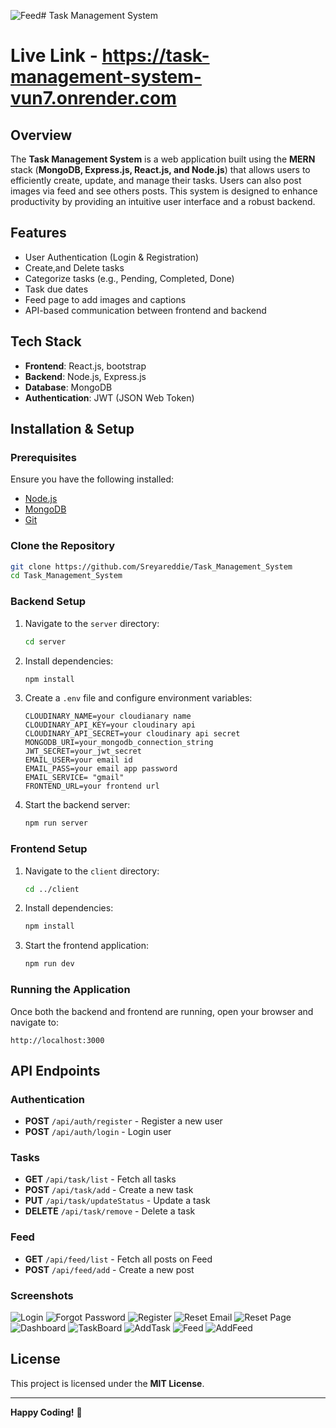 ![Feed](https://github.com/user-attachments/assets/1f857a6a-7661-41d5-94b9-097908cc4b4f)# Task Management System
# Live Link - https://task-management-system-vun7.onrender.com
## Overview
The **Task Management System** is a web application built using the **MERN** stack (**MongoDB, Express.js, React.js, and Node.js**) that allows users to efficiently create, update, and manage their tasks. Users can also post images via feed and see others posts. This system is designed to enhance productivity by providing an intuitive user interface and a robust backend.

## Features
- User Authentication (Login & Registration)
- Create,and Delete tasks
- Categorize tasks (e.g., Pending, Completed, Done)
- Task due dates
- Feed page to add images and captions
- API-based communication between frontend and backend

## Tech Stack
- **Frontend**: React.js, bootstrap
- **Backend**: Node.js, Express.js
- **Database**: MongoDB
- **Authentication**: JWT (JSON Web Token)

## Installation & Setup
### Prerequisites
Ensure you have the following installed:
- [Node.js](https://nodejs.org/)
- [MongoDB](https://www.mongodb.com/)
- [Git](https://git-scm.com/)

### Clone the Repository
```bash
git clone https://github.com/Sreyareddie/Task_Management_System
cd Task_Management_System
```

### Backend Setup
1. Navigate to the `server` directory:
   ```bash
   cd server
   ```
2. Install dependencies:
   ```bash
   npm install
   ```
3. Create a `.env` file and configure environment variables:
   ```plaintext
   CLOUDINARY_NAME=your cloudianary name
   CLOUDINARY_API_KEY=your cloudinary api
   CLOUDINARY_API_SECRET=your cloudinary api secret
   MONGODB_URI=your_mongodb_connection_string
   JWT_SECRET=your_jwt_secret
   EMAIL_USER=your email id
   EMAIL_PASS=your email app password
   EMAIL_SERVICE= "gmail"
   FRONTEND_URL=your frontend url
   ```
4. Start the backend server:
   ```bash
   npm run server
   ```

### Frontend Setup
1. Navigate to the `client` directory:
   ```bash
   cd ../client
   ```
2. Install dependencies:
   ```bash
   npm install
   ```
3. Start the frontend application:
   ```bash
   npm run dev
   ```

### Running the Application
Once both the backend and frontend are running, open your browser and navigate to:
```
http://localhost:3000
```

## API Endpoints
### Authentication
- **POST** `/api/auth/register` - Register a new user
- **POST** `/api/auth/login` - Login user

### Tasks
- **GET** `/api/task/list` - Fetch all tasks
- **POST** `/api/task/add` - Create a new task
- **PUT** `/api/task/updateStatus` - Update a task
- **DELETE** `/api/task/remove` - Delete a task
  
### Feed
- **GET** `/api/feed/list` - Fetch all posts on Feed
- **POST** `/api/feed/add` - Create a new post

### Screenshots
![Login](https://github.com/user-attachments/assets/ad45ebdf-6ede-4115-aa22-d2d1f8e91b8f)
![Forgot Password](https://github.com/user-attachments/assets/0cccb620-e754-4992-ae43-1e15adf34e5f)
![Register](https://github.com/user-attachments/assets/96afb595-24d7-4916-aa45-76164fef2da0)
![Reset Email](https://github.com/user-attachments/assets/f6029e57-4839-4aa9-8603-e10edb90f3b0)
![Reset Page](https://github.com/user-attachments/assets/d6c3348b-c997-4e8e-8c66-3edc4c27170a)
![Dashboard](https://github.com/user-attachments/assets/7812b39a-841a-434b-bc5f-2821ededd5f3)
![TaskBoard](https://github.com/user-attachments/assets/7a6e3c92-2d93-46e1-b580-6be8467af0cf)
![AddTask](https://github.com/user-attachments/assets/0c7443aa-0041-4ec2-8205-8aac637bcc75)
![Feed](https://github.com/user-attachments/assets/49d46c11-113a-4daa-b3f6-ac9919ee958a)
![AddFeed](https://github.com/user-attachments/assets/6b31a161-5c03-47f0-8a92-092e7cd82fbf)



## License
This project is licensed under the **MIT License**.

---
**Happy Coding!** 🚀

